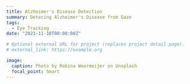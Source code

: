 ```yaml
---
title: Alzheimer's Disease Detection
summary: Detecing Alzheimer's Disease from Gaze
tags:
  - Eye Tracking
date: "2023-11-10T00:00:00Z"

# Optional external URL for project (replaces project detail page).
# external_link: https://example.org

image:
  caption: Photo by Robina Weermeijer on Unsplash
  focal_point: Smart
---
```

